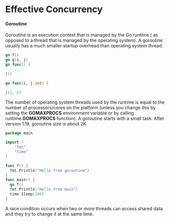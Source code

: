 # Effective Concurrency

#### Goroutine

Goroutine is an execution context that is managed by the Go runtime ( as opposed to a thread that is managed by the
operating system). A goroutine usually has a much smaller startup overhead than operating system thread.

```go
go f()
go g(i, j)
go func() {
	...
}()

go func(i, j int) {
	
}(1, 2)
```

The number of operating system threads used by the runtime is equal to the number of processors/cores on the
platform (unless you change this by setting the **GOMAXPROCS** environment variable or by calling runtime.**GOMAXPROCS**
function). A goroutine starts with a small task. After version 1.19, goroutine size is about 2K.

```go
package main

import (
	"fmt"
	"time"
)

func f() {
  fmt.Println("Hello from goroutine")
}
func main() {
  go f()
  fmt.Println("Hello from main")
  time.Sleep(100)
}

```

A race condition occurs when two or more threads can access shared data and they try to change it at the same time. 
